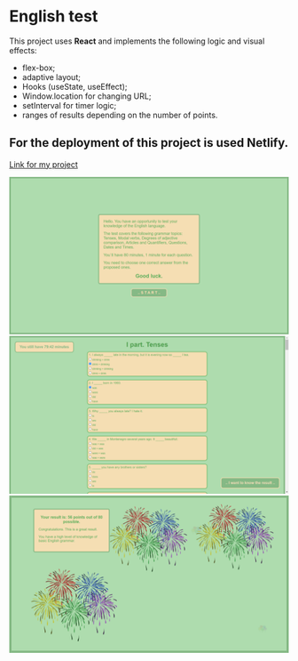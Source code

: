 # English test

This project uses **React** and implements the following logic and visual effects:
+ flex-box;
+ adaptive layout;
+ Hooks (useState, useEffect);
+ Window.location for changing URL;
+ setInterval for timer logic;
+ ranges of results depending on the number of points.

## For the deployment of this project is used Netlify.
[Link for my project](https://resplendent-faloodeh-4237ed.netlify.app)

![Photo](./img.png)
![Photo](./img_1.png)
![Photo](./img_2.png)

